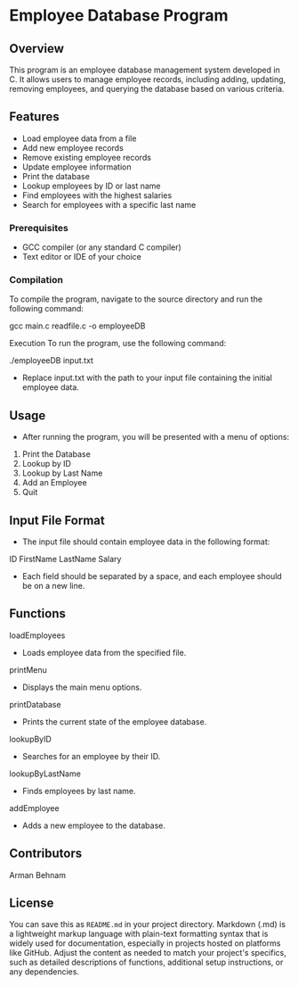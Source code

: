 # Employee Database Program

## Overview
This program is an employee database management system developed in C. It allows users to manage employee records, including adding, updating, removing employees, and querying the database based on various criteria.

## Features
- Load employee data from a file
- Add new employee records
- Remove existing employee records
- Update employee information
- Print the database
- Lookup employees by ID or last name
- Find employees with the highest salaries
- Search for employees with a specific last name

### Prerequisites
- GCC compiler (or any standard C compiler)
- Text editor or IDE of your choice

### Compilation
To compile the program, navigate to the source directory and run the following command:

gcc main.c readfile.c -o employeeDB

Execution
To run the program, use the following command:


./employeeDB input.txt
- Replace input.txt with the path to your input file containing the initial employee data.

## Usage
- After running the program, you will be presented with a menu of options:


1. Print the Database
2. Lookup by ID
3. Lookup by Last Name
4. Add an Employee
5. Quit


## Input File Format
- The input file should contain employee data in the following format:

ID FirstName LastName Salary

- Each field should be separated by a space, and each employee should be on a new line.

## Functions

loadEmployees
- Loads employee data from the specified file.

printMenu
- Displays the main menu options.

printDatabase
- Prints the current state of the employee database.

lookupByID
- Searches for an employee by their ID.

lookupByLastName
- Finds employees by last name.

addEmployee
- Adds a new employee to the database.


## Contributors
Arman Behnam

## License
You can save this as `README.md` in your project directory. Markdown (.md) is a lightweight markup language with plain-text formatting syntax that is widely used for documentation, especially in projects hosted on platforms like GitHub. Adjust the content as needed to match your project's specifics, such as detailed descriptions of functions, additional setup instructions, or any dependencies.
